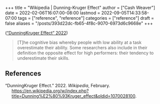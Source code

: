 +++
title = "Wikipedia | Dunning-Kruger Effect"
author = ["Cash Weaver"]
date = 2022-02-06T16:07:00-08:00
lastmod = 2022-09-05T14:33:58-07:00
tags = ["reference", "reference"]
categories = ["reference"]
draft = false
aliases = "/posts/393d22dc-fb65-4f8c-9070-6973d6c9668e"
+++

(<a href="#citeproc_bib_item_1">“DunningKruger Effect” 2022</a>)

> [T]he cognitive bias whereby people with low ability at a task overestimate their ability. Some researchers also include in their definition the opposite effect for high performers: their tendency to underestimate their skills.

## References

<style>.csl-entry{text-indent: -1.5em; margin-left: 1.5em;}</style><div class="csl-bib-body">
  <div class="csl-entry"><a id="citeproc_bib_item_1"></a>“DunningKruger Effect.” 2022. <i>Wikipedia</i>, February. <a href="https://en.wikipedia.org/w/index.php?title=Dunning%E2%80%93Kruger_effect&oldid=1070028100">https://en.wikipedia.org/w/index.php?title=Dunning%E2%80%93Kruger_effect&#38;oldid=1070028100</a>.</div>
</div>
